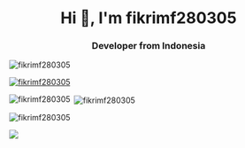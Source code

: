 <h1 align="center">Hi 👋, I'm fikrimf280305</h1>
<h3 align="center">Developer from Indonesia</h3>

<p align="left"> <img src="https://komarev.com/ghpvc/?username=fikrimf280305&label=Profile%20views&color=0e75b6&style=flat&theme=onedark" alt="fikrimf280305" /> </p>

<p align="left"> <a href="https://github.com/ryo-ma/github-profile-trophy"><img src="https://github-profile-trophy.vercel.app/?username=fikrimf280305&theme=onedark" alt="fikrimf280305" /></a> </p>

<p><img align="left" src="https://github-readme-stats.vercel.app/api/top-langs?username=fikrimf280305&show_icons=true&locale=en&theme=onedark&layout=compact" alt="fikrimf280305" /></p>

<p>&nbsp;<img align="center" src="https://github-readme-stats.vercel.app/api?username=fikrimf280305&show_icons=true&locale=en&theme=onedark" alt="fikrimf280305" /></p>

<p><img align="center" src="https://github-readme-streak-stats.herokuapp.com/?user=fikrimf280305&theme=onedark" alt="fikrimf280305" /></p>

<img src=https://github.com/user-attachments/assets/e849271d-c556-4a59-b094-ddcdbbfa88d4>

